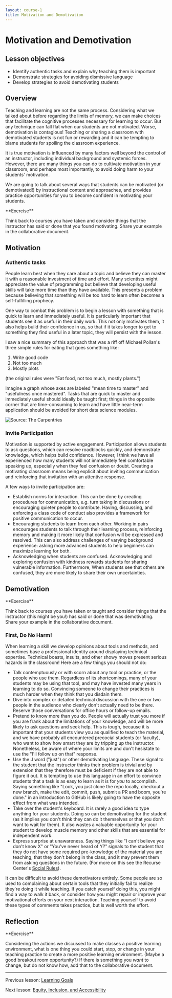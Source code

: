 ```yaml
---
layout: course-1
title: Motivation and Demotivation
---
```


# Motivation and Demotivation

## Lesson objectives

+ Identify authentic tasks and explain why teaching them is important
+ Demonstrate strategies for avoiding dismissive language
+ Develop strategies to avoid demotivating students

## Overview

Teaching and learning are not the same process. Considering what we talked 
about before regarding the limits of memory, we can make choices that 
facilitate the cognitive processes necessary for learning to occur. But any 
technique can fall flat when our students are not motivated. Worse, 
demotivation is contagious! Teaching or sharing a classroom with demotivated 
students is not fun or rewarding and it can be tempting to blame students for 
spoiling the classroom experience.

It is true motivation is influenced by many factors well beyond the control of 
an instructor, including individual background and systemic forces. However, 
there are many things you can do to cultivate motivation in your classroom, and 
perhaps most importantly, to avoid doing harm to your students' motivation.

We are going to talk about several ways that students can be motivated (or 
demotivated!) by instructional content and approaches, and provides practice 
opportunities for you to become confident in motivating your students.

<div class="exercise" markdown="1">
**Exercise**

Think back to courses you have taken and consider things that the instructor 
has said or done that you found motivating. Share your example in the 
collaborative document.
</div>

## Motivation

### Authentic tasks

People learn best when they care about a topic and believe they can master it 
with a reasonable investment of time and effort. Many scientists might 
appreciate the value of programming but believe that developing useful skills 
will take more time than they have available. This presents a problem because 
believing that something will be too hard to learn often becomes a 
self-fulfilling prophecy.

One way to combat this problem is to begin a lesson with something that is 
quick to learn and immediately useful. It is particularly important that 
students see it as useful in their daily work. This not only motivates them, it 
also helps build their confidence in us, so that if it takes longer to get to 
something they find useful in a later topic, they will persist with the lesson.

I saw a nice summary of this approach that was a riff off Michael Pollan's 
three simple rules for eating that goes something like:

1. Write good code
2. Not too much
3. Mostly plots

(the original rules were "Eat food, not too much, mostly plants.")

Imagine a graph whose axes are labeled "mean time to master" and "usefulness 
once mastered". Tasks that are quick to master and immediately useful should 
ideally be taught first; things in the opposite corner that are time-consuming 
to learn and have little near-term application should be avoided for short 
data science modules.

![Source: The Carpentries](https://carpentries.github.io/instructor-training/fig/what-to-teach.png)

### Invite Participation

Motivation is supported by active engagement. Participation allows students to 
ask questions, which can resolve roadblocks quickly, and demonstrate knowledge, 
which helps build confidence. However, I think we have all experienced how many 
students will not immediately feel comfortable speaking up, especially when 
they feel confusion or doubt. Creating a motivating classroom means being 
explicit about inviting communication and reinforcing that invitation with an 
attentive response.

A few ways to invite participation are:

+ Establish norms for interaction. This can be done by creating procedures for 
communication, e.g. turn taking in discussions or encouraging quieter people to 
contribute. Having, discussing, and enforcing a class code of conduct also 
provides a framework for positive communication to occur.
+ Encouraging students to learn from each other. Working in pairs encourages 
students to talk through their learning process, reinforcing memory and making 
it more likely that confusion will be expressed and resolved. This can also 
address challenges of varying background experience: asking more advanced 
students to help beginners can maximize learning for both.
+ Acknowledging when students are confused. Acknowledging and exploring 
confusion with kindness rewards students for sharing vulnerable information. 
Furthermore, When students see that others are confused, they are more likely 
to share their own uncertainties.

## Demotivation

<div class="exercise" markdown="1">
**Exercise**

Think back to courses you have taken or taught and consider things that the 
instructor (this might be you!) has said or done that was demotivating. Share 
your example in the collaborative document.
</div>

### First, Do No Harm!

When learning a skill we develop opinions about tools and methods, and 
sometimes base a professional identity around displaying technical expertise. 
Technical boasts, insults, and other showy moves present serious hazards in the 
classroom! Here are a few things you should not do:

+ Talk contemptuously or with scorn about any tool or practice, or the people 
who use them. Regardless of its shortcomings, many of your students may be 
using that tool, and may have invested many years in learning to do so. 
Convincing someone to change their practices is much harder when they think 
that you disdain them.
+ Dive into complex or detailed technical discussion with the one or two people 
in the audience who clearly don't actually need to be there. Reserve those 
conversations for office hours or follow-up emails.
+ Pretend to know more than you do. People will actually trust you more if you 
are frank about the limitations of your knowledge, and will be more likely to 
ask questions and seek help. This is tough, because it is important that your 
students view you as qualified to teach the material, and we have probably all 
encountered precocial students (or faculty), who want to show how smart they 
are by tripping up the instructor. Nonetheless, be aware of where your limits 
are and don't hesistate to use the "I'll follow up on that" response.
+ Use the J word ("just") or other demotivating language. These signal to the 
student that the instructor thinks their problem is trivial and by extension 
that they therefore must be deficient if they are not able to figure it out. It 
is tempting to use this language in an effort to convince students that a task 
is as easy to learn as it is for _you_ to accomplish. Saying something like 
"Look, you just clone the repo locally, checkout a new branch, make the edit, 
commit, push, submit a PR and boom, you're done." in an introduction to GitHub
is likely going to have the opposite effect from what was intended. 
+ Take over the student's keyboard. It is rarely a good idea to type anything 
for your students. Doing so can be demotivating for the student (as it implies 
you don't think they can do it themselves or that you don't want to wait for 
them). It also wastes a valuable opportunity for your student to develop muscle 
memory and other skills that are essential for independent work.
+ Express surprise at unawareness. Saying things like "I can't believe you 
don't know X" or "You've never heard of Y?" signals to the student that they do 
not have some required pre-knowledge of the material you are teaching, that 
they don't belong in the class, and it may prevent them from asking questions 
in the future. (For more on this see the Recurse Center's 
[Social Rules](https://www.recurse.com/manual#sec-environment)).

It can be difficult to avoid these demotivators entirely. Some people are so 
used to complaining about certain tools that they initially fail to realize 
they're doing it while teaching. If you catch yourself doing this, you might 
find a way to walk it back, or consider how you might repair or improve your 
motivational efforts on your next interaction. Teaching yourself to avoid these 
types of comments takes practice, but is well worth the effort.

## Reflection

<div class="exercise" markdown="1">
**Exercise**

Considering the actions we discussed to make classes a positive learning 
environment, what is one thing you could start, stop, or change in your 
teaching practice to create a more positive learning environment. (Maybe a good 
breakout room opportunity?) If there is something you _want_ to change, but do 
not know how, add that to the collaborative document.
</div>

***

Previous lesson: [Learning Goals](2-1-learning-goals.md)

Next lesson: [Equity, Inclusion, and Accessibility](2-3-eia.md)
